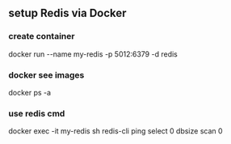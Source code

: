 ## setup Redis via Docker

### create container
docker run --name my-redis -p 5012:6379 -d redis

### docker see images
docker ps -a

### use redis cmd
docker exec -it my-redis sh
redis-cli
ping
select 0
dbsize
scan 0